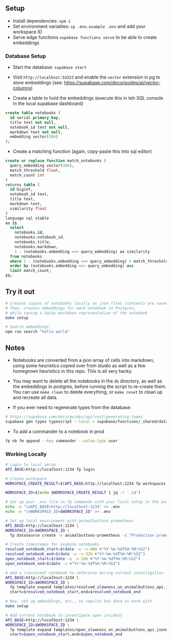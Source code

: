 
## Setup

- Install dependencies: `npm i`
- Set environment variables: `cp .env.example .env` and add your workspace ID
- Serve edge functions `supabase functions serve` to be able to create embeddings

### Database Setup

- Start the database: `supabase start`

- Visit `http://localhost:54323` and enable the `vector` extension in pg to store embeddings (see: https://supabase.com/docs/guides/ai/vector-columns)

- Create a table to hold the embeddings (execute this in teh SQL console in the local supabase dashboard)

```sql
create table notebooks (
  id serial primary key,
  title text not null,
  notebook_id text not null,
  markdown text not null,
  embedding vector(384)
);
```

- Create a matching function (again, copy-paste this into sql editor)

```sql
create or replace function match_notebooks (
  query_embedding vector(384),
  match_threshold float,
  match_count int
)
returns table (
  id bigint,
  notebook_id text,
  title text,
  markdown text,
  similarity float
)
language sql stable
as $$
  select
    notebooks.id,
    notebooks.notebook_id,
    notebooks.title,
    notebooks.markdown,
    1 - (notebooks.embedding <=> query_embedding) as similarity
  from notebooks
  where 1 - (notebooks.embedding <=> query_embedding) > match_threshold
  order by (notebooks.embedding <=> query_embedding) asc
  limit match_count;
$$;
```

## Try it out

```sh
# Creates copies of notebooks locally as json files (contents are saved as individual files to the `db` directory)
# Then, creates embeddings for each notebook in Postgres,
# while saving a hacky markdown representation of the notebook
make setup

# Search embeddings
npm run search "hello world"
```

## Notes

- Notebooks are converted from a json array of cells into markdown, using some heuristics copied over from studio as well as a few homegrown heuristics in this repo. This is all very hacky.

- You may want to delete all the notebooks in the `db` directory, as well as the embeddings in postgres, before running the script to re-create them. You can use `make clean` to delete everything, or `make reset` to clean up and recreate all data.


- If you ever need to regenerate types from the database:

```sh
# https://supabase.com/docs/guides/api/rest/generating-types
supabase gen types typescript --local > supabase/functions/_shared/database.types.ts
```

- To add a commander to a notebook in prod

```sh
fp nb fm append --key commander --value-type user
```

### Working Locally

```sh
# Login to local setup
API_BASE=http://localhost:1234 fp login

# Create workspace
WORKSPACE_CREATE_RESULT=$(API_BASE=http://localhost:1234 fp workspaces create -n animalbuttons -d Animalbuttons --output=json)

WORKSPACE_ID=$(echo $WORKSPACE_CREATE_RESULT | jq -r '.id')

# Set up your .env file so fp commands with your local setup in the animalbuttons workspace
echo -e "\nAPI_BASE=http://localhost:1234" >> .env
echo -e "\nWORKSPACE_ID=$WORKSPACE_ID" >> .env

# Set up local environment with animalbuttons prometheus
API_BASE=http://localhost:1234 \
WORKSPACE_ID=$WORKSPACE_ID \
  fp datasource create -n animalbuttons-prometheus -d "Production prometheus" --provider-type prometheus --provider-config '{ "url": "https://prometheus.animalbuttons.biz" }'

# Create timestamps for example notebooks
resolved_notebook_start=$(date -u -v-48H +"%Y-%m-%dT%H:%M:%SZ")
resolved_notebook_end=$(date -u -v-32H +"%Y-%m-%dT%H:%M:%SZ")
open_notebook_start=$(date -u -v-16H +"%Y-%m-%dT%H:%M:%SZ")
open_notebook_end=$(date -u +"%Y-%m-%dT%H:%M:%SZ")

# Add a (resolved) notebook to reference during current investigation
API_BASE=http://localhost:1234 \
WORKSPACE_ID=$WORKSPACE_ID \
  fp template expand templates/resolved_slowness_on_animalbuttons_api.jsonnet \
  start=$resolved_notebook_start,end=$resolved_notebook_end

# Now, set up embeddings, etc., so copilot has data to work with
make setup

# Add current notebook to investigate open incident
API_BASE=http://localhost:1234 \
WORKSPACE_ID=$WORKSPACE_ID \
  fp template expand templates/open_slowness_on_animalbuttons_api.jsonnet \
  start=$open_notebook_start,end=$open_notebook_end
```